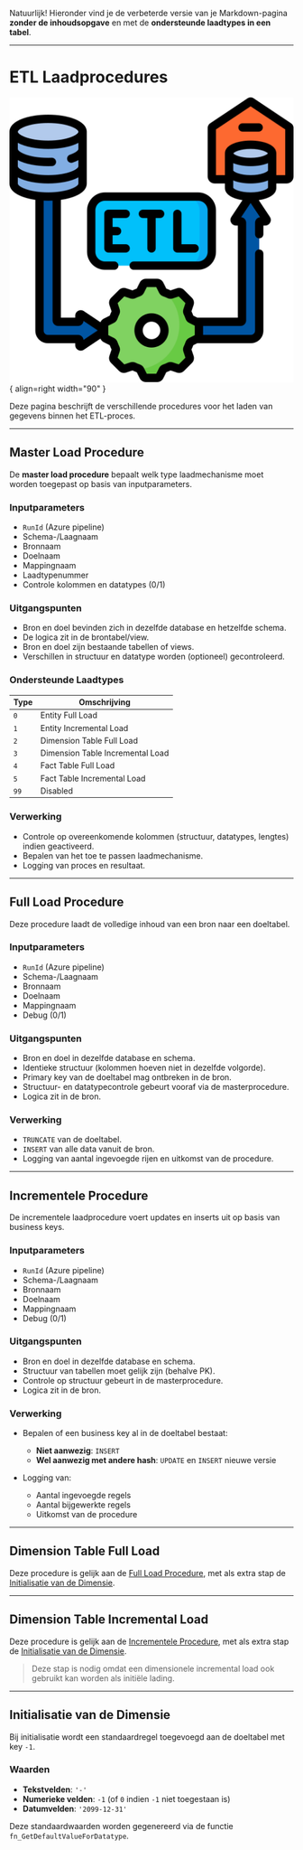 Natuurlijk! Hieronder vind je de verbeterde versie van je Markdown-pagina **zonder de inhoudsopgave** en met de **ondersteunde laadtypes in een tabel**.

---

# ETL Laadprocedures

![Deployment](images/etl.png){ align=right width="90" }

Deze pagina beschrijft de verschillende procedures voor het laden van gegevens binnen het ETL-proces.

---

## Master Load Procedure

De **master load procedure** bepaalt welk type laadmechanisme moet worden toegepast op basis van inputparameters.

### Inputparameters

* `RunId` (Azure pipeline)
* Schema-/Laagnaam
* Bronnaam
* Doelnaam
* Mappingnaam
* Laadtypenummer
* Controle kolommen en datatypes (0/1)

### Uitgangspunten

* Bron en doel bevinden zich in dezelfde database en hetzelfde schema.
* De logica zit in de brontabel/view.
* Bron en doel zijn bestaande tabellen of views.
* Verschillen in structuur en datatype worden (optioneel) gecontroleerd.

### Ondersteunde Laadtypes

| Type   | Omschrijving                     |
| ------ | -------------------------------- |
| `0`    | Entity Full Load                 |
| `1`    | Entity Incremental Load          |
| `2`    | Dimension Table Full Load        |
| `3`    | Dimension Table Incremental Load |
| `4`    | Fact Table Full Load             |
| `5`    | Fact Table Incremental Load      |
| `99`   | Disabled                         |

### Verwerking

* Controle op overeenkomende kolommen (structuur, datatypes, lengtes) indien geactiveerd.
* Bepalen van het toe te passen laadmechanisme.
* Logging van proces en resultaat.

---

## Full Load Procedure

Deze procedure laadt de volledige inhoud van een bron naar een doeltabel.

### Inputparameters

* `RunId` (Azure pipeline)
* Schema-/Laagnaam
* Bronnaam
* Doelnaam
* Mappingnaam
* Debug (0/1)

### Uitgangspunten

* Bron en doel in dezelfde database en schema.
* Identieke structuur (kolommen hoeven niet in dezelfde volgorde).
* Primary key van de doeltabel mag ontbreken in de bron.
* Structuur- en datatypecontrole gebeurt vooraf via de masterprocedure.
* Logica zit in de bron.

### Verwerking

* `TRUNCATE` van de doeltabel.
* `INSERT` van alle data vanuit de bron.
* Logging van aantal ingevoegde rijen en uitkomst van de procedure.

---

## Incrementele Procedure

De incrementele laadprocedure voert updates en inserts uit op basis van business keys.

### Inputparameters

* `RunId` (Azure pipeline)
* Schema-/Laagnaam
* Bronnaam
* Doelnaam
* Mappingnaam
* Debug (0/1)

### Uitgangspunten

* Bron en doel in dezelfde database en schema.
* Structuur van tabellen moet gelijk zijn (behalve PK).
* Controle op structuur gebeurt in de masterprocedure.
* Logica zit in de bron.

### Verwerking

* Bepalen of een business key al in de doeltabel bestaat:

  * **Niet aanwezig**: `INSERT`
  * **Wel aanwezig met andere hash**: `UPDATE` en `INSERT` nieuwe versie
* Logging van:

  * Aantal ingevoegde regels
  * Aantal bijgewerkte regels
  * Uitkomst van de procedure

---

## Dimension Table Full Load

Deze procedure is gelijk aan de [Full Load Procedure](#full-load-procedure), met als extra stap de [Initialisatie van de Dimensie](#initialisatie-van-de-dimensie).

---

## Dimension Table Incremental Load

Deze procedure is gelijk aan de [Incrementele Procedure](#incrementele-procedure), met als extra stap de [Initialisatie van de Dimensie](#initialisatie-van-de-dimensie).

> Deze stap is nodig omdat een dimensionele incremental load ook gebruikt kan worden als initiële lading.

---

## Initialisatie van de Dimensie

Bij initialisatie wordt een standaardregel toegevoegd aan de doeltabel met key `-1`.

### Waarden

* **Tekstvelden**: `'-'`
* **Numerieke velden**: `-1` (of `0` indien `-1` niet toegestaan is)
* **Datumvelden**: `'2099-12-31'`

Deze standaardwaarden worden gegenereerd via de functie `fn_GetDefaultValueForDatatype`.

